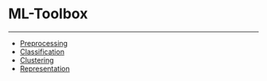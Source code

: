 # ML-Toolbox
___

- [Preprocessing](./docs/preprocessing.md)
- [Classification](./docs/classification.md)
- [Clustering](./docs/clustering.md)
- [Representation](./docs/representation.md)